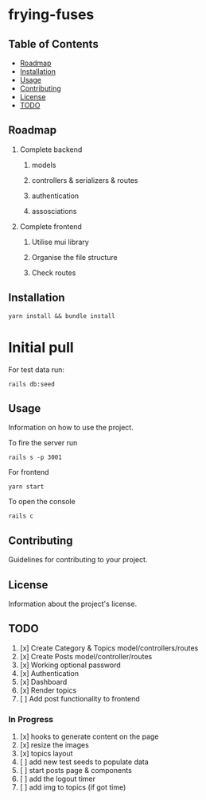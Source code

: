 # frying-fuses

## Table of Contents

- [Roadmap](#roadmap)
- [Installation](#installation)
- [Usage](#usage)
- [Contributing](#contributing)
- [License](#license)
- [TODO](#todo)

## Roadmap

1. Complete backend

   1. models

   2. controllers & serializers & routes

   3. authentication

   4. assosciations

2. Complete frontend

   1. Utilise mui library

   2. Organise the file structure

   3. Check routes

## Installation

```
yarn install && bundle install
```

# Initial pull

For test data run:

```
rails db:seed
```

## Usage

Information on how to use the project.

To fire the server run

```
rails s -p 3001
```

For frontend

```
yarn start
```

To open the console

```
rails c
```

## Contributing

Guidelines for contributing to your project.

## License

Information about the project's license.

## TODO

1. [x] Create Category & Topics model/controllers/routes
2. [x] Create Posts model/controller/routes
3. [x] Working optional password
4. [x] Authentication
5. [x] Dashboard
6. [x] Render topics
7. [ ] Add post functionality to frontend

### In Progress

1. [x] hooks to generate content on the page
2. [x] resize the images
3. [x] topics layout
4. [ ] add new test seeds to populate data
5. [ ] start posts page & components
6. [ ] add the logout timer
7. [ ] add img to topics (if got time)
